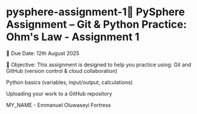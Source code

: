 # pysphere-assignment-1🧪 PySphere Assignment – Git & Python Practice: Ohm's Law - Assignment 1
📅 Due Date: 12th August 2025

📌 Objective:
This assignment is designed to help you practice using:
Git and GitHub (version control & cloud collaboration)


Python basics (variables, input/output, calculations)


Uploading your work to a GitHub repository

MY_NAME - Emmanuel Oluwaseyi Fortress
